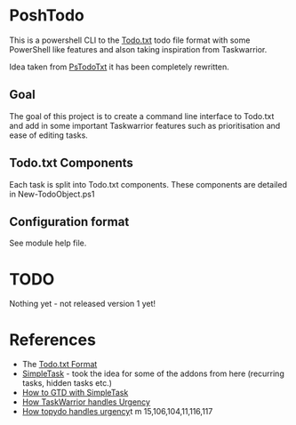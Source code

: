 # PoshTodo

This is a powershell CLI to the [Todo.txt](http://todotxt.com/) todo file format with some PowerShell like features and alson taking inspiration from Taskwarrior.

Idea taken from [PsTodoTxt](https://github.com/derantell/PsTodoTxt) it has been completely rewritten. 

## Goal

The goal of this project is to create a command line interface to Todo.txt and add in some important Taskwarrior features such as prioritisation and ease of editing tasks.

## Todo.txt Components

Each task is split into Todo.txt components. These components are detailed in New-TodoObject.ps1

## Configuration format

See module help file.
	
# TODO

Nothing yet - not released version 1 yet! 

# References

* The [Todo.txt Format](https://github.com/ginatrapani/todo.txt-cli/wiki/The-Todo.txt-Format)
* [SimpleTask](https://github.com/mpcjanssen/simpletask-android/blob/master/src/main/assets/listsandtags.en.md) - took the idea for some of the addons from here (recurring tasks, hidden tasks etc.)
* [How to GTD with SimpleTask](https://gist.github.com/alehandrof/9941620)
* [How TaskWarrior handles Urgency](http://taskwarrior.org/docs/urgency.html)
* [How topydo handles urgency](https://github.com/bram85/topydo/wiki/Importance)t m 15,106,104,11,116,117
